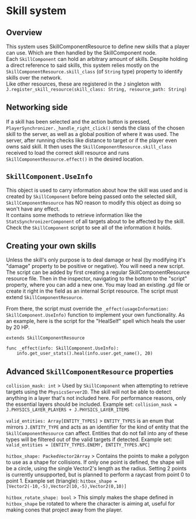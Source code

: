 # Skill system

## Overview
This system uses SkillComponentResource to define new skills that a player can use. Which are then handled by the SkillComponent node.  
Each `SkillComponent` can hold an arbitrary amount of skills. Despite holding a direct reference to said skills, this system relies mostly on the `SkillComponentResource.skill_class` (of `String` type) property to identify skills over the network.     
Like other resources, these are registered in the `J` singleton with `J.register_skill_resource(skill_class: String, resource_path: String)`

## Networking side  
If a skill has been selected and the action button is pressed, `PlayerSynchronizer._handle_right_click()` sends the class of the chosen skill to the server, as well as a global position of where it was used. The server, after running checks like distance to target or if the player even owns said skill. It then uses the `SkillComponentResource.skill_class` received to load the correct skill resource and runs `SkillComponentResource.effect()` in the desired location.  

## `SkillComponent.UseInfo`  
This object is used to carry information about how the skill was used and is created by `SkillComponent` before being passed onto the selected skill, `SkillComponentResource` has NO reason to modify this object as doing so won't have any effect.   
It contains some methods to retrieve information like the `StatsSynchronizerComponent` of all targets about to be affected by the skill.  
Check the `SkillComponent` script to see all of the information it holds.

## Creating your own skills
Unless the skill's only purpose is to deal damage or heal (by modifying it's "damage" property to be positive or negative). You will need a new script.  
The script can be added by first creating a regular SkillComponentResource resource file. Then in the inspector, navigating to the bottom to the "script" property, where you can add a new one. You may load an existing .gd file or create it right in the field as an internal Script resource. The script must extend `SkillComponentResource`.  
  
From there, the script must override the `_effect(usageInformation: SkillComponent.UseInfo)` function to implement your own functionality. As an example, here is the script for the "HealSelf" spell which heals the user by 20 HP.

```
extends SkillComponentResource

func _effect(info: SkillComponent.UseInfo):
	info.get_user_stats().heal(info.user.get_name(), 20)
```


## Advanced `SkillComponentResource` properties  
`collision_mask: int` > Used by `SkillComponent` when attempting to retrieve targets using the `PhysicsServer2D`. The skill will not be able to detect anything in a layer that's not included here. For performance reasons, only the essential layers should be included. Example set: `collision_mask = J.PHYSICS_LAYER_PLAYERS + J.PHYSICS_LAYER_ITEMS`   

  `valid_entities: Array[ENTITY_TYPES]` > `ENTITY_TYPES` is an enum that mirrors `J.ENTITY_TYPE` and acts as an identifier for the kind of entity that the `SkillComponentResource` can affect. Entities that do not fall into any of these types will be filtered out of the valid targets if detected. Example set: `valid_entities = [ENTITY_TYPES.ENEMY, ENTITY_TYPES.NPC]`

`hitbox_shape: PackedVector2Array` > Contains the points to make a polygon to use as a shape for collisions. If only one point is defined, the shape will be a circle, using the single Vector2's length as the radius. Setting 2 points is currently unsupported, but is planned to perform a raycast from point 0 to point 1. Example set (triangle): `hitbox_shape = [Vector2(-10,-5),Vector2(10,-5),Vector2(0,10)]`  

`hitbox_rotate_shape: bool` > This simply makes the shape defined in `hitbox_shape` be rotated to where the character is aiming at, useful for making cones that project away from the player. 
